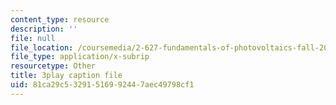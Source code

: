 ```yaml
---
content_type: resource
description: ''
file: null
file_location: /coursemedia/2-627-fundamentals-of-photovoltaics-fall-2013/81ca29c53291516992447aec49798cf1_k12GMjtN8aA.vtt
file_type: application/x-subrip
resourcetype: Other
title: 3play caption file
uid: 81ca29c5-3291-5169-9244-7aec49798cf1
---
```

